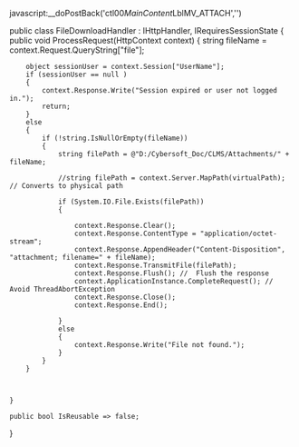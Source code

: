 javascript:__doPostBack('ctl00$MainContent$LblMV_ATTACH','')


public class FileDownloadHandler : IHttpHandler, IRequiresSessionState
{
    public void ProcessRequest(HttpContext context)
    {
        string fileName = context.Request.QueryString["file"];


        object sessionUser = context.Session["UserName"];
        if (sessionUser == null )
        {
            context.Response.Write("Session expired or user not logged in.");
            return;
        }
        else
        {
            if (!string.IsNullOrEmpty(fileName))
            {
                string filePath = @"D:/Cybersoft_Doc/CLMS/Attachments/" + fileName;
                
                //string filePath = context.Server.MapPath(virtualPath); // Converts to physical path

                if (System.IO.File.Exists(filePath))
                {

                    context.Response.Clear();
                    context.Response.ContentType = "application/octet-stream";
                    context.Response.AppendHeader("Content-Disposition", "attachment; filename=" + fileName);
                    context.Response.TransmitFile(filePath);
                    context.Response.Flush(); //  Flush the response
                    context.ApplicationInstance.CompleteRequest(); //  Avoid ThreadAbortException
                    context.Response.Close();
                    context.Response.End();

                }
                else
                {
                    context.Response.Write("File not found.");
                }
            }
        }


       
    }

    public bool IsReusable => false;
}

